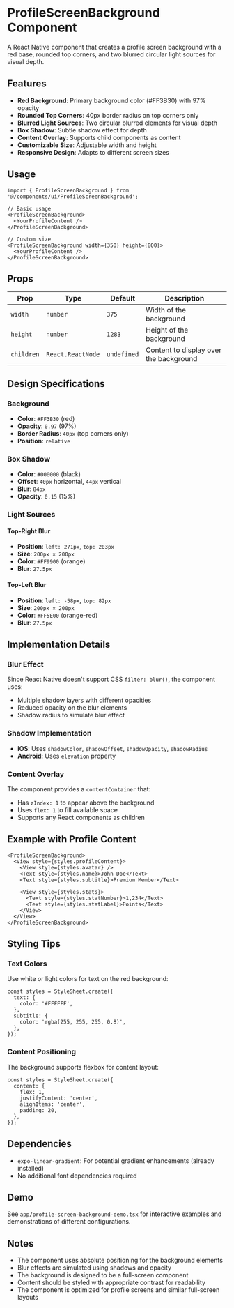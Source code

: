 # ProfileScreenBackground Component

A React Native component that creates a profile screen background with a red base, rounded top corners, and two blurred circular light sources for visual depth.

## Features

- **Red Background**: Primary background color (#FF3B30) with 97% opacity
- **Rounded Top Corners**: 40px border radius on top corners only
- **Blurred Light Sources**: Two circular blurred elements for visual depth
- **Box Shadow**: Subtle shadow effect for depth
- **Content Overlay**: Supports child components as content
- **Customizable Size**: Adjustable width and height
- **Responsive Design**: Adapts to different screen sizes

## Usage

```tsx
import { ProfileScreenBackground } from '@/components/ui/ProfileScreenBackground';

// Basic usage
<ProfileScreenBackground>
  <YourProfileContent />
</ProfileScreenBackground>

// Custom size
<ProfileScreenBackground width={350} height={800}>
  <YourProfileContent />
</ProfileScreenBackground>
```

## Props

| Prop | Type | Default | Description |
|------|------|---------|-------------|
| `width` | `number` | `375` | Width of the background |
| `height` | `number` | `1283` | Height of the background |
| `children` | `React.ReactNode` | `undefined` | Content to display over the background |

## Design Specifications

### Background
- **Color**: `#FF3B30` (red)
- **Opacity**: `0.97` (97%)
- **Border Radius**: `40px` (top corners only)
- **Position**: `relative`

### Box Shadow
- **Color**: `#000000` (black)
- **Offset**: `40px` horizontal, `44px` vertical
- **Blur**: `84px`
- **Opacity**: `0.15` (15%)

### Light Sources

#### Top-Right Blur
- **Position**: `left: 271px`, `top: 203px`
- **Size**: `200px × 200px`
- **Color**: `#FF9900` (orange)
- **Blur**: `27.5px`

#### Top-Left Blur
- **Position**: `left: -58px`, `top: 82px`
- **Size**: `200px × 200px`
- **Color**: `#FF5E00` (orange-red)
- **Blur**: `27.5px`

## Implementation Details

### Blur Effect
Since React Native doesn't support CSS `filter: blur()`, the component uses:
- Multiple shadow layers with different opacities
- Reduced opacity on the blur elements
- Shadow radius to simulate blur effect

### Shadow Implementation
- **iOS**: Uses `shadowColor`, `shadowOffset`, `shadowOpacity`, `shadowRadius`
- **Android**: Uses `elevation` property

### Content Overlay
The component provides a `contentContainer` that:
- Has `zIndex: 1` to appear above the background
- Uses `flex: 1` to fill available space
- Supports any React components as children

## Example with Profile Content

```tsx
<ProfileScreenBackground>
  <View style={styles.profileContent}>
    <View style={styles.avatar} />
    <Text style={styles.name}>John Doe</Text>
    <Text style={styles.subtitle}>Premium Member</Text>
    
    <View style={styles.stats}>
      <Text style={styles.statNumber}>1,234</Text>
      <Text style={styles.statLabel}>Points</Text>
    </View>
  </View>
</ProfileScreenBackground>
```

## Styling Tips

### Text Colors
Use white or light colors for text on the red background:
```tsx
const styles = StyleSheet.create({
  text: {
    color: '#FFFFFF',
  },
  subtitle: {
    color: 'rgba(255, 255, 255, 0.8)',
  },
});
```

### Content Positioning
The background supports flexbox for content layout:
```tsx
const styles = StyleSheet.create({
  content: {
    flex: 1,
    justifyContent: 'center',
    alignItems: 'center',
    padding: 20,
  },
});
```

## Dependencies

- `expo-linear-gradient`: For potential gradient enhancements (already installed)
- No additional font dependencies required

## Demo

See `app/profile-screen-background-demo.tsx` for interactive examples and demonstrations of different configurations.

## Notes

- The component uses absolute positioning for the background elements
- Blur effects are simulated using shadows and opacity
- The background is designed to be a full-screen component
- Content should be styled with appropriate contrast for readability
- The component is optimized for profile screens and similar full-screen layouts 